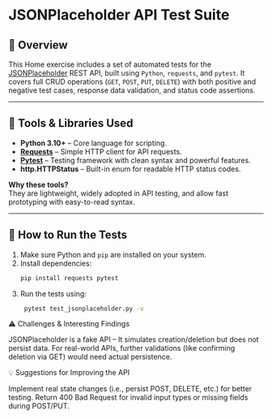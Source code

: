 # JSONPlaceholder API Test Suite

## 📌 Overview

This Home exercise includes a set of automated tests for the [JSONPlaceholder](https://jsonplaceholder.typicode.com) REST API,
built using `Python`, `requests`, and `pytest`. 
It covers full CRUD operations (`GET`, `POST`, `PUT`, `DELETE`) with both positive and negative test cases, response data validation, and status code assertions.

---

## 🔧 Tools & Libraries Used

- **Python 3.10+** – Core language for scripting.
- **[Requests](https://docs.python-requests.org/)** – Simple HTTP client for API requests.
- **[Pytest](https://docs.pytest.org/)** – Testing framework with clean syntax and powerful features.
- **http.HTTPStatus** – Built-in enum for readable HTTP status codes.

**Why these tools?**  
They are lightweight, widely adopted in API testing, and allow fast prototyping with easy-to-read syntax.

---

## 🚀 How to Run the Tests

1. Make sure Python and `pip` are installed on your system.
2. Install dependencies:
   ```bash
   pip install requests pytest
3. Run the tests using:
   ```bash
    pytest test_jsonplaceholder.py -v
   
⚠️ Challenges & Interesting Findings

JSONPlaceholder is a fake API – It simulates creation/deletion but does not persist data.
For real-world APIs, further validations (like confirming deletion via GET) would need actual persistence.


💡 Suggestions for Improving the API

Implement real state changes (i.e., persist POST, DELETE, etc.) for better testing.
Return 400 Bad Request for invalid input types or missing fields during POST/PUT.

